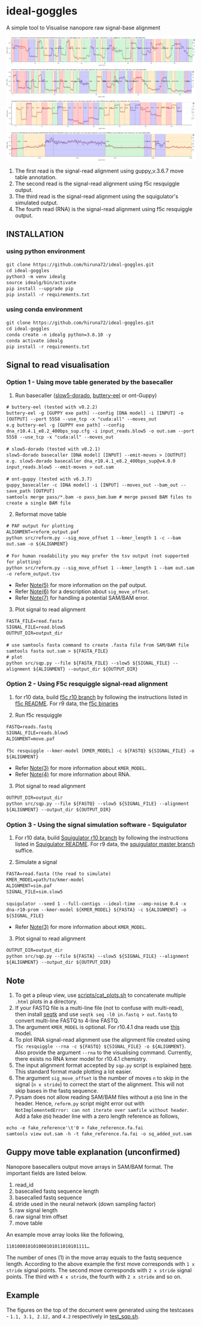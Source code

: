 # ideal-goggles

A simple tool to Visualise nanopore raw signal-base alignment

![image](docs/figures/testcase-1.1.png)
![image](docs/figures/testcase-3.1.png)
![image](docs/figures/testcase-2.12.png)
![image](docs/figures/testcase-4.2.png)

1. The first read is the signal-read alignment using guppy_v.3.6.7 move table annotation.
2. The second read is the signal-read alignment using f5c resquiggle output.
3. The third read is the signal-read alignment using the squigulator's simulated output.
4. The fourth read (RNA) is the signal-read alignment using f5c resquiggle output.

## INSTALLATION

### using python environment
````
git clone https://github.com/hiruna72/ideal-goggles.git
cd ideal-goggles
python3 -m venv idealg
source idealg/bin/activate
pip install --upgrade pip
pip install -r requirements.txt
````
### using conda environment
````
git clone https://github.com/hiruna72/ideal-goggles.git
cd ideal-goggles
conda create -n idealg python=3.6.10 -y
conda activate idealg
pip install -r requirements.txt
````

## Signal to read visualisation
### Option 1 - Using move table generated by the basecaller
1. Run basecaller ([slow5-dorado](https://github.com/hiruna72/slow5-dorado), [buttery-eel](https://github.com/Psy-Fer/buttery-eel) or ont-Guppy)
```
# buttery-eel (tested with v0.2.2)
buttery-eel -g [GUPPY exe path] --config [DNA model] -i [INPUT] -o [OUTPUT] --port 5558 --use_tcp -x "cuda:all" --moves_out
e.g buttery-eel -g [GUPPY exe path] --config dna_r10.4.1_e8.2_400bps_sup.cfg -i input_reads.blow5 -o out.sam --port 5558 --use_tcp -x "cuda:all" --moves_out 

# slow5-dorado (tested with v0.2.1)
slow5-dorado basecaller [DNA model] [INPUT] --emit-moves > [OUTPUT]
e.g. slow5-dorado basecaller dna_r10.4.1_e8.2_400bps_sup@v4.0.0 input_reads.blow5 --emit-moves > out.sam

# ont-guppy (tested with v6.3.7)
guppy_basecaller -c [DNA model] -i [INPUT] --moves_out --bam_out --save_path [OUTPUT]
samtools merge pass/*.bam -o pass_bam.bam # merge passed BAM files to create a single BAM file
```

2. Reformat move table 
```
# PAF output for plotting
ALIGNMENT=reform_output.paf
python src/reform.py --sig_move_offset 1 --kmer_length 1 -c --bam out.sam -o ${ALIGNMENT}

# For human readability you may prefer the tsv output (not supported for plotting)
python src/reform.py --sig_move_offset 1 --kmer_length 1 --bam out.sam -o reform_output.tsv

```
* Refer [Note(5)](#note) for more information on the paf output.
* Refer [Note(6)](#note) for a description about `sig_move_offset`.
* Refer [Note(7)](#note) for handling a potential SAM/BAM error.

3. Plot signal to read alignment
````
FASTA_FILE=read.fasta
SIGNAL_FILE=read.blow5
OUTPUT_DIR=output_dir

# use samtools fasta command to create .fasta file from SAM/BAM file
samtools fasta out.sam > ${FASTA_FILE}
# plot
python src/sqp.py --file ${FASTA_FILE} --slow5 ${SIGNAL_FILE} --alignment ${ALIGNMENT} --output_dir ${OUTPUT_DIR}
````

### Option 2 - Using F5c resquiggle signal-read alignment
1. for r10 data, build [f5c r10 branch](https://github.com/hasindu2008/f5c/tree/r10) by following the instructions listed in [f5c README](https://github.com/hasindu2008/f5c/blob/r10/README.md). For r9 data, the [f5c binaries](https://github.com/hasindu2008/f5c#quick-start)

2. Run f5c resquiggle
```
FASTQ=reads.fastq
SIGNAL_FILE=reads.blow5
ALIGNMENT=move.paf

f5c resquiggle --kmer-model [KMER_MODEL] -c ${FASTQ} ${SIGNAL_FILE} -o ${ALIGNMENT} 
```
* Refer [Note(3)](#note) for more information about `KMER_MODEL`.
* Refer [Note(4)](#note) for more information about RNA.

3. Plot signal to read alignment
````
OUTPUT_DIR=output_dir
python src/sqp.py --file ${FASTQ} --slow5 ${SIGNAL_FILE} --alignment ${ALIGNMENT} --output_dir ${OUTPUT_DIR}
````

### Option 3 - Using the signal simulation software - Squigulator
1. For r10 data, build [Squigulator r10 branch](https://github.com/hasindu2008/squigulator/tree/r10) by following the instructions listed in [Squigulator README](https://github.com/hasindu2008/squigulator/blob/r10/README.md). For r9 data, the [squigulator master branch](https://github.com/hasindu2008/squigulator) suffice.

2. Simulate a signal
```
FASTA=read.fasta (the read to simulate)
KMER_MODEL=path/to/kmer-model
ALIGNMENT=sim.paf
SIGNAL_FILE=sim.slow5

squigulator --seed 1 --full-contigs --ideal-time --amp-noise 0.4 -x dna-r10-prom --kmer-model ${KMER_MODEL} ${FASTA} -c ${ALIGNMENT} -o ${SIGNAL_FILE}
```
* Refer [Note(3)](#note) for more information about `KMER_MODEL`.

3. Plot signal to read alignment
````
OUTPUT_DIR=output_dir
python src/sqp.py --file ${FASTA} --slow5 ${SIGNAL_FILE} --alignment ${ALIGNMENT} --output_dir ${OUTPUT_DIR}
````

## Note
1. To get a pileup view, use [scripts/cat_plots.sh](scripts/cat_plots.sh) to concatenate multiple `.html` plots in a directory.
2. If your FASTQ file is a multi-line file (not to confuse with multi-read), then install [seqtk](https://github.com/lh3/seqtk) and use `seqtk seq -l0 in.fastq > out.fastq`  to convert multi-line FASTQ to 4-line FASTQ.
3. The argument `KMER_MODEL` is optional. For r10.4.1 dna reads use [this](https://github.com/hasindu2008/f5c/blob/r10/test/r10-models/r10.4.1_400bps.nucleotide.9mer.template.model) model.
4. To plot RNA signal-read alignment use the alignment file created using `f5c resquiggle --rna -c ${FASTQ} ${SIGNAL_FILE} -o ${ALIGNMENT}`. Also provide the argument `--rna` to the visualising command. Currently, there exists no RNA kmer model for r10.4.1 chemistry.
5. The input alignment format accepted by `sqp.py` script is explained [here](https://hasindu2008.github.io/f5c/docs/output#resquiggle). This standard format made plotting a lot easier.
6. The argument `sig_move_offset` is the number of moves `n` to skip in the signal (`n x stride`) to correct the start of the alignment. This will not skip bases in the fastq sequence.
7. Pysam does not allow reading SAM/BAM files without a `@SQ` line in the header. Hence, `reform.py` script might error out with `NotImplementedError: can not iterate over samfile without header`. Add a fake `@SQ` header line with a zero length reference as follows,
```
echo -e fake_reference'\t'0 > fake_reference.fa.fai
samtools view out.sam -h -t fake_reference.fa.fai -o sq_added_out.sam
```

## Guppy move table explanation (unconfirmed)
Nanopore basecallers output move arrays in SAM/BAM format. The important fields are listed below.
1. read_id
2. basecalled fastq sequence length
3. basecalled fastq sequence
4. stride used in the neural network (down sampling factor)
5. raw signal length
6. raw signal trim offset
7. move table

An example move array looks like the following,
```
110100010101000101011010101111…
```
The number of ones (1) in the move array equals to the fastq sequence length. 
According to the above example the first move corresponds with `1 x stride` signal points. 
The second move corresponds with `2 x stride` signal points. The third with `4 x stride`, the fourth with `2 x stride` and so on.


## Example
The figures on the top of the document were generated using the testcases - `1.1, 3.1, 2.12,` and `4.2` respectively in [test_sqp.sh](test/test_sqp.sh).
